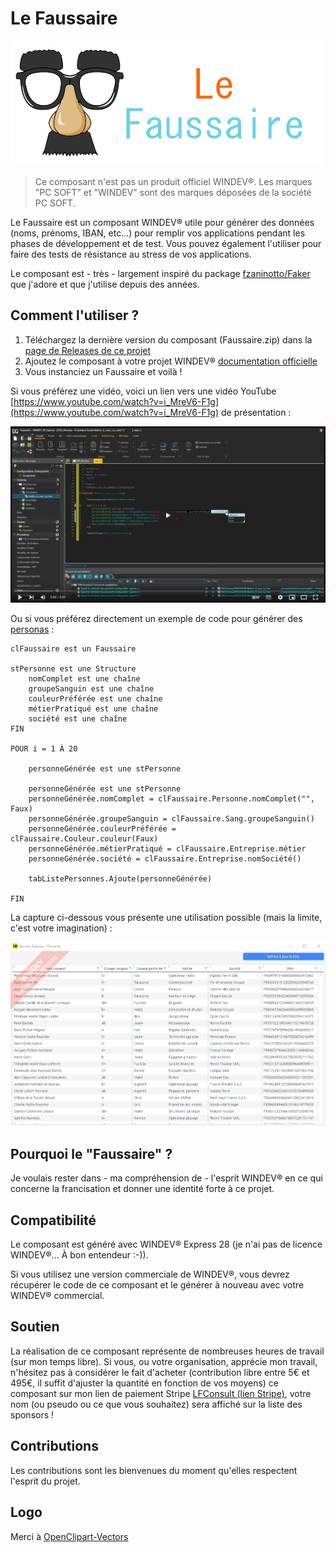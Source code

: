 # Le Faussaire

![Le logo du Faussaire](https://github.com/TeddyBear06/windev-faussaire/blob/13f872da95837883f7390f5f823586891eeaba7e/Documents/le_faussaire_logo.png)

> Ce composant n'est pas un produit officiel WINDEV®. Les marques "PC SOFT" et "WINDEV" sont des marques déposées de la société PC SOFT.

Le Faussaire est un composant WINDEV® utile pour générer des données (noms, prénoms, IBAN, etc...) pour remplir vos applications pendant les phases de développement et de test. Vous pouvez également l'utiliser pour faire des tests de résistance au stress de vos applications.

Le composant est - très - largement inspiré du package [fzaninotto/Faker](https://github.com/fzaninotto/Faker) que j'adore et que j'utilise depuis des années.

## Comment l'utiliser ?

1. Téléchargez la dernière version du composant (Faussaire.zip) dans la [page de Releases de ce projet](https://github.com/TeddyBear06/windev-faussaire/releases)
2. Ajoutez le composant à votre projet WINDEV® [documentation officielle](https://doc.pcsoft.fr/?2014006)
3. Vous instanciez un Faussaire et voilà !

Si vous préférez une vidéo, voici un lien vers une vidéo YouTube [https://www.youtube.com/watch?v=i_MreV6-F1g](https://www.youtube.com/watch?v=i_MreV6-F1g) de présentation :

[![Démonstration vidéo sur YouTube](Documents/youtube.png)](https://www.youtube.com/watch?v=i_MreV6-F1g)

Ou si vous préférez directement un exemple de code pour générer des [personas](https://fr.wikipedia.org/wiki/Persona) :

```
clFaussaire est un Faussaire

stPersonne est une Structure
    nomComplet est une chaîne
    groupeSanguin est une chaîne
    couleurPréférée	est une chaîne
    métierPratiqué est une chaîne
    société est une chaîne
FIN

POUR i = 1 À 20

    personneGénérée est une stPersonne

    personneGénérée est une stPersonne
    personneGénérée.nomComplet = clFaussaire.Personne.nomComplet("", Faux)
    personneGénérée.groupeSanguin = clFaussaire.Sang.groupeSanguin()
    personneGénérée.couleurPréférée = clFaussaire.Couleur.couleur(Faux)
    personneGénérée.métierPratiqué = clFaussaire.Entreprise.métier
    personneGénérée.société = clFaussaire.Entreprise.nomSociété()

    tabListePersonnes.Ajoute(personneGénérée)

FIN
```

La capture ci-dessous vous présente une utilisation possible (mais la limite, c'est votre imagination) :

![Créer des personas](Documents/liste_personas.png)

## Pourquoi le "Faussaire" ?

Je voulais rester dans - ma compréhension de - l'esprit WINDEV® en ce qui concerne la francisation et donner une identité forte à ce projet.

## Compatibilité

Le composant est généré avec WINDEV® Express 28 (je n'ai pas de licence WINDEV®... À bon entendeur :-)). 

Si vous utilisez une version commerciale de WINDEV®, vous devrez récupérer le code de ce composant et le générer à nouveau avec votre WINDEV® commercial.

## Soutien

La réalisation de ce composant représente de nombreuses heures de travail (sur mon temps libre). Si vous, ou votre organisation, apprécie mon travail, n'hésitez pas à considérer le fait d'acheter (contribution libre entre 5€ et 495€, il suffit d'ajuster la quantité en fonction de vos moyens) ce composant sur mon lien de paiement Stripe [LFConsult (lien Stripe)](https://buy.stripe.com/9AQ5n5fOuc4n9Q4bIJ), votre nom (ou pseudo ou ce que vous souhaitez) sera affiché sur la liste des sponsors !

## Contributions

Les contributions sont les bienvenues du moment qu'elles respectent l'esprit du projet.

## Logo

Merci à [OpenClipart-Vectors](https://pixabay.com/vectors/comedy-funny-glasses-mask-carnival-156776/)
